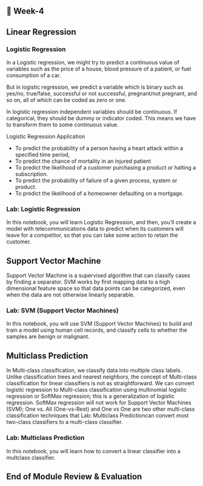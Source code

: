 ## 📅 Week-4

## Linear Regression
### Logistic Regression

In a Logistic regression, we might try to predict a continuous value of variables such as the price of a house, blood pressure of a patient, or fuel consumption of a car.

But in logistic regression, we predict a variable which is binary such as yes/no, true/false,  successful or not successful, pregnant/not pregnant, and so on, all of which can be coded as zero or one. 

In logistic regression independent variables should be continuous. If categorical, they should be dummy or indicator coded. This means we have to transform them to some continuous value.

Logistic Regression Application

- To predict the probability of a person having a heart attack within a specified time period,
- To predict the chance of mortality in an injured patient  
- To predict the likelihood of a customer purchasing a product or halting a subscription. 
- To predict the probability of failure of a given process, system or product. 
- To predict the likelihood of a homeowner defaulting on a mortgage.

### Lab: Logistic Regression
In this notebook, you will learn Logistic Regression, and then, you'll create a model with
telecommunications data to predict when its customers will leave for a competitor, so that you can take some action to retain the customer.

## Support Vector Machine

Support Vector Machine is a supervised algorithm that can classify cases by finding a separator. SVM works by first mapping data to a high dimensional feature space so that data points can be categorized, 
even when the data are not otherwise linearly separable.

### Lab: SVM (Support Vector Machines)

In this notebook, you will use SVM (Support Vector Machines) to build and train a model using human cell records, 
and classify cells to whether the samples are benign or malignant.

## Multiclass Prediction

In Multi-class classification, we classify data into multiple class labels. Unlike classification trees and nearest neighbors, the concept of Multi-class classification for linear classifiers is not as straightforward. We can convert logistic regression to Multi-class classification using multinomial logistic regression or SoftMax regression; this is a generalization of logistic regression. SoftMax regression will not work for Support Vector Machines (SVM); One vs. All (One-vs-Rest) and One vs One are two other 
multi-class classification techniques that Lab: Multiclass Predictioncan convert most two-class classifiers to a multi-class classifier.

### Lab: Multiclass Prediction

In this notebook, you will learn how to convert a linear classifier into a multclass classifier. 
## End of Module Review & Evaluation
